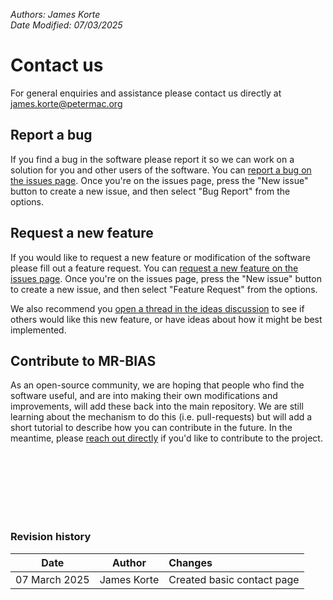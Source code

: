 *Authors: James Korte &nbsp;&nbsp;&nbsp;&nbsp;&nbsp;&nbsp;&nbsp;&nbsp;&nbsp;&nbsp;&nbsp;&nbsp;&nbsp;&nbsp;&nbsp;&nbsp;&nbsp;&nbsp;&nbsp;&nbsp;&nbsp;&nbsp;&nbsp;&nbsp;&nbsp;&nbsp;&nbsp;&nbsp;&nbsp;&nbsp;&nbsp;&nbsp;&nbsp;&nbsp;&nbsp;&nbsp;&nbsp;&nbsp;&nbsp;&nbsp;&nbsp;&nbsp;&nbsp;&nbsp;&nbsp;&nbsp;&nbsp;&nbsp;&nbsp;&nbsp;&nbsp;&nbsp;&nbsp;&nbsp;&nbsp;&nbsp;&nbsp;&nbsp;&nbsp;&nbsp;&nbsp;&nbsp;&nbsp;&nbsp;&nbsp;&nbsp;&nbsp;&nbsp;&nbsp;&nbsp;&nbsp;&nbsp;&nbsp;&nbsp;&nbsp;&nbsp;&nbsp;&nbsp;&nbsp;&nbsp;&nbsp;&nbsp;&nbsp;&nbsp;&nbsp;&nbsp; Date Modified: 07/03/2025*

# Contact us
For general enquiries and assistance please contact us directly at [james.korte@petermac.org](mailto:james.korte@petermac.org)

## Report a bug 
If you find a bug in the software please report it so we can work on a solution for you and other users of the software. You can [report a bug on the issues page](https://github.com/JamesCKorte/mrbias/issues). Once you're on the issues page, press the "New issue" button to create a new issue, and then select "Bug Report" from the options.

## Request a new feature
If you would like to request a new feature or modification of the software please fill out a feature request. You can [request a new feature on the issues page](https://github.com/JamesCKorte/mrbias/issues). Once you're on the issues page, press the "New issue" button to create a new issue, and then select "Feature Request" from the options. 

We also recommend you  [open a thread in the ideas discussion](https://github.com/JamesCKorte/mrbias/discussions/categories/ideas) to see if others would like this new feature, or have ideas about how it might be best implemented.

## Contribute to MR-BIAS
As an open-source community, we are hoping that people who find the software useful, and are into making their own modifications and improvements, will add these back into the main repository. We are still learning about the mechanism to do this (i.e. pull-requests) but will add a short tutorial to describe how you can contribute in the future. In the meantime, please [reach out directly](mailto:james.korte@petermac.org) if you'd like to contribute to the project.


 <br> <br> <br> <br> <br> <br>

### Revision history

|     Date      |   Author    | Changes                    |
|:-------------:|:-----------:|:---------------------------|
| 07 March 2025 | James Korte | Created basic contact page |




